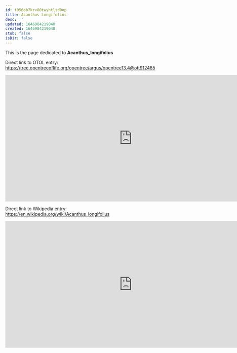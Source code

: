 ```yaml
---
id: t056ob7krv80twyhtltd0op
title: Acanthus Longifolius
desc: ''
updated: 1646984219040
created: 1646984219040
stub: false
isDir: false
---
```

This is the page dedicated to **Acanthus_longifolius**


Direct link to OTOL entry: https://tree.opentreeoflife.org/opentree/argus/opentree13.4@ott912485



<html>
    <body>
    <iframe src="https://tree.opentreeoflife.org/opentree/argus/opentree13.4@ott912485"
    width="800" height="400" frameborder="0" allowfullscreen> </iframe>
    </body>
</html>
    


Direct link to Wikipedia entry: https://en.wikipedia.org/wiki/Acanthus_longifolius



<html>
    <body>
    <iframe src="https://en.wikipedia.org/wiki/Acanthus_longifolius"
    width="800" height="400" frameborder="0" allowfullscreen> </iframe>
    </body>
</html>
    
